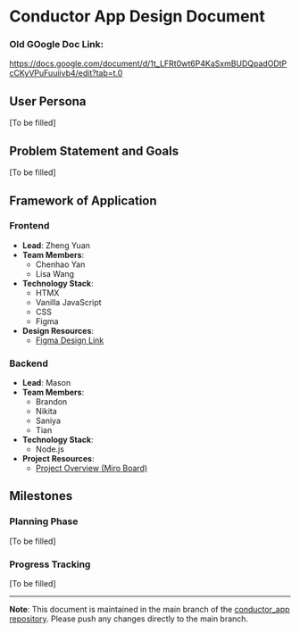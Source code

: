 # Conductor App Design Document

### Old GOogle Doc Link:
https://docs.google.com/document/d/1t_LFRt0wt6P4KaSxmBUDQpadODtPcCKyVPuFuuiivb4/edit?tab=t.0

## User Persona
[To be filled]

## Problem Statement and Goals
[To be filled]

## Framework of Application

### Frontend
- **Lead**: Zheng Yuan
- **Team Members**: 
  - Chenhao Yan
  - Lisa Wang
- **Technology Stack**:
  - HTMX
  - Vanilla JavaScript
  - CSS
  - Figma
- **Design Resources**:
  - [Figma Design Link](https://www.figma.com/design/hZKquaTJjkkGq1anwcZVLh/Untitled?node-id=1-3258&t=qhUP2OdMfE7drAz3-1)

### Backend
- **Lead**: Mason
- **Team Members**:
  - Brandon
  - Nikita
  - Saniya
  - Tian
- **Technology Stack**:
  - Node.js
- **Project Resources**:
  - [Project Overview (Miro Board)](https://miro.com/app/board/uXjVJzfnF8M=/?share_link_id=649987878540)

## Milestones

### Planning Phase
[To be filled]

### Progress Tracking
[To be filled]

---
**Note**: This document is maintained in the main branch of the [conductor_app repository](https://github.com/CSE210-fa25-team10/conductor_app). Please push any changes directly to the main branch.
